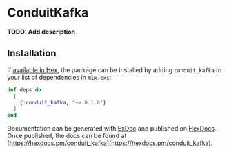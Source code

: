 # ConduitKafka

**TODO: Add description**

## Installation

If [available in Hex](https://hex.pm/docs/publish), the package can be installed
by adding `conduit_kafka` to your list of dependencies in `mix.exs`:

```elixir
def deps do
  [
    {:conduit_kafka, "~> 0.1.0"}
  ]
end
```

Documentation can be generated with [ExDoc](https://github.com/elixir-lang/ex_doc)
and published on [HexDocs](https://hexdocs.pm). Once published, the docs can
be found at [https://hexdocs.pm/conduit_kafka](https://hexdocs.pm/conduit_kafka).

